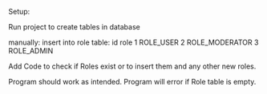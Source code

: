 


Setup:

Run project to create tables in database

manually:
insert into role table:
id		role 
1 	ROLE_USER
2 	ROLE_MODERATOR
3 	ROLE_ADMIN


Add Code to check if Roles exist or to insert them and any other new roles.


Program should work as intended.   Program will error if Role table is empty.
